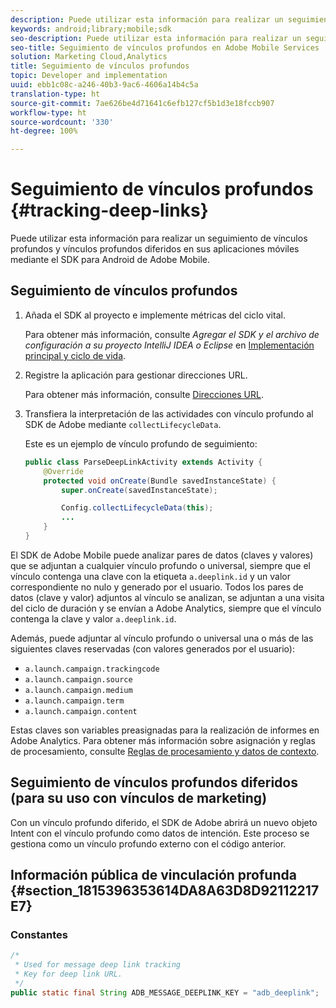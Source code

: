 ```yaml
---
description: Puede utilizar esta información para realizar un seguimiento de vínculos profundos y vínculos profundos diferidos en sus aplicaciones móviles mediante el SDK para Android de Adobe Mobile.
keywords: android;library;mobile;sdk
seo-description: Puede utilizar esta información para realizar un seguimiento de vínculos profundos y vínculos profundos diferidos en sus aplicaciones móviles mediante el SDK para Android de Adobe Mobile.
seo-title: Seguimiento de vínculos profundos en Adobe Mobile Services
solution: Marketing Cloud,Analytics
title: Seguimiento de vínculos profundos
topic: Developer and implementation
uuid: ebb1c08c-a246-40b3-9ac6-4606a14b4c5a
translation-type: ht
source-git-commit: 7ae626be4d71641c6efb127cf5b1d3e18fccb907
workflow-type: ht
source-wordcount: '330'
ht-degree: 100%

---
```



# Seguimiento de vínculos profundos {#tracking-deep-links}

Puede utilizar esta información para realizar un seguimiento de vínculos profundos y vínculos profundos diferidos en sus aplicaciones móviles mediante el SDK para Android de Adobe Mobile.

## Seguimiento de vínculos profundos

1. Añada el SDK al proyecto e implemente métricas del ciclo vital.

   Para obtener más información, consulte *Agregar el SDK y el archivo de configuración a su proyecto IntelliJ IDEA o Eclipse* en [Implementación principal y ciclo de vida](/help/android/getting-started/dev-qs.md).

1. Registre la aplicación para gestionar direcciones URL.

   Para obtener más información, consulte [Direcciones URL](https://developer.android.com/training/basics/intents/filters.html).
1. Transfiera la interpretación de las actividades con vínculo profundo al SDK de Adobe mediante `collectLifecycleData`.

   Este es un ejemplo de vínculo profundo de seguimiento:

   ```java
   public class ParseDeepLinkActivity extends Activity { 
       @Override 
       protected void onCreate(Bundle savedInstanceState) { 
           super.onCreate(savedInstanceState); 
   
           Config.collectLifecycleData(this); 
           ... 
       } 
   }
   ```

El SDK de Adobe Mobile puede analizar pares de datos (claves y valores) que se adjuntan a cualquier vínculo profundo o universal, siempre que el vínculo contenga una clave con la etiqueta `a.deeplink.id` y un valor correspondiente no nulo y generado por el usuario. Todos los pares de datos (clave y valor) adjuntos al vínculo se analizan, se adjuntan a una visita del ciclo de duración y se envían a Adobe Analytics, siempre que el vínculo contenga la clave y valor `a.deeplink.id`.

Además, puede adjuntar al vínculo profundo o universal una o más de las siguientes claves reservadas (con valores generados por el usuario):

* `a.launch.campaign.trackingcode`
* `a.launch.campaign.source`
* `a.launch.campaign.medium`
* `a.launch.campaign.term`
* `a.launch.campaign.content`

Estas claves son variables preasignadas para la realización de informes en Adobe Analytics. Para obtener más información sobre asignación y reglas de procesamiento, consulte [Reglas de procesamiento y datos de contexto](https://docs.adobe.com/content/help/es-ES/analytics/admin/admin-tools/processing-rules/processing-rules.html).

## Seguimiento de vínculos profundos diferidos (para su uso con vínculos de marketing)

Con un vínculo profundo diferido, el SDK de Adobe abrirá un nuevo objeto Intent con el vínculo profundo como datos de intención. Este proceso se gestiona como un vínculo profundo externo con el código anterior.

## Información pública de vinculación profunda {#section_1815396353614DA8A63D8D92112217E7}

### Constantes

```java
/* 
 * Used for message deep link tracking
 * Key for deep link URL. 
 */
public static final String ADB_MESSAGE_DEEPLINK_KEY = "adb_deeplink";
```

